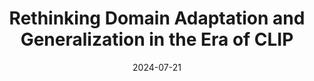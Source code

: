 ---
title: "Rethinking Domain Adaptation and Generalization in the Era of CLIP"
collection: publications
authors: '**Tao**, Geeky, Chen, and Zhang'
permalink: /publication/2024-07-21-rethinking-domain-adaptation-and-generalization-in-the-era-of-clip
excerpt: 'This paper is about fixing template issue #693.'
date: 2024-07-21
venue: 'ICIP2024'
paperurl: 'https://arxiv.org/pdf/2407.15173'
citation: 'Your Name, You. (2024). &quot;Paper Title Number 3.&quot; <i>GitHub Journal of Bugs</i>. 1(3).'
---